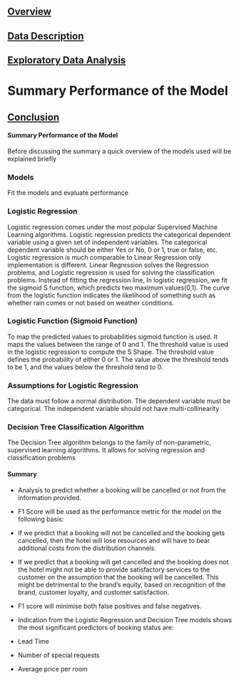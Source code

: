 
## [Overview](../README.md)

## [Data Description](../Data_Description/Data_Description.md)

## [Exploratory Data Analysis](../Exploratory_Data_Analysis/Exploratory_Data_Analysis.md)

# Summary Performance of the Model

## [Conclusion](../Conclusion/Conclusion.md)


#### Summary Performance of the Model
Before discussing the summary a quick overview of the models used will be explained briefly

### Models 

Fit the models and evaluate performance

### Logistic Regression
Logistic regression comes under the most popular Supervised Machine Learning algorithms. Logistic regression predicts the categorical dependent variable using a given set of independent variables. The categorical dependent variable should be either Yes or No, 0 or 1, true or false, etc. Logistic regression is much comparable to Linear Regression only implementation is different. Linear Regression solves the Regression problems, and Logistic regression is used for solving the classification problems. Instead of fitting the regression line, In logistic regression, we fit the sigmoid S function, which predicts two maximum values(0,1). The curve from the logistic function indicates the likelihood of something such as whether rain comes or not based on weather conditions.

### Logistic Function (Sigmoid Function)
To map the predicted values to probabilities sigmoid function is used. It maps the values between the range of 0 and 1. The threshold value is used in the logistic regression to compute the S Shape. The threshold value defines the probability of either 0 or 1. The value above the threshold tends to be 1, and the values below the threshold tend to 0.

### Assumptions for Logistic Regression
The data must follow a normal distribution.
The dependent variable must be categorical.
The independent variable should not have multi-collinearity

### Decision Tree Classification Algorithm
The Decision Tree algorithm belongs to the family of non-parametric, supervised learning algorithms. It allows for solving regression and classification problems

#### Summary 

* Analysis to predict whether a booking will be cancelled or not from the information provided.

* F1 Score will be used as the performance metric for the model on the following basis:

* If we predict that a booking will not be cancelled and the booking gets cancelled, then the hotel will lose resources and will have to bear additional costs from the distribution channels. 

* If we predict that a booking will get cancelled and the booking does not the hotel might not be able to provide satisfactory services to the customer on the assumption that the booking will be cancelled. This might be detrimental to the brand’s equity, based on recognition of the brand, customer loyalty, and customer satisfaction.

* F1 score will minimise both false positives and false negatives.

* Indication from the Logistic Regression and Decision Tree models shows the most significant predictors of booking status are:

* Lead Time

* Number of special requests

* Average price per room
